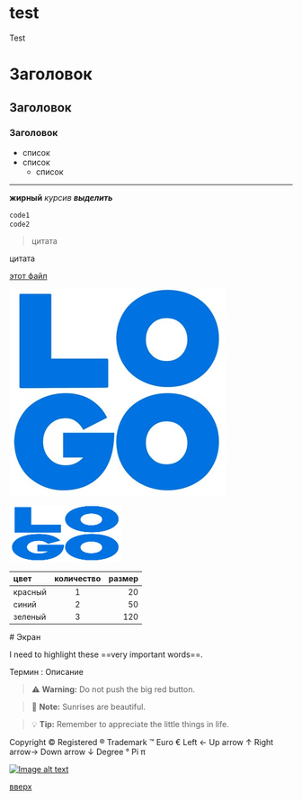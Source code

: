 # test
Test

<a id="anc"></a>

# Заголовок
## Заголовок
### Заголовок
* список
* список
  * список
---
__жирный__ _курсив_ ___выделить___
```
code1
code2
```
>цитата

цитата

[этот файл](README.md)

![картинка](img/logo.jpg "текст картинки")

<img src="img/logo.jpg" width="200" height="100">

цвет | количество | размер
:-----|:--------:|--------:
красный | 1 | 20 
синий | 2 | 50
зеленый | 3 | 120

\# Экран

I need to highlight these ==very important words==.

[This is a comment that will be hidden.]: #

Термин
: Описание

> :warning: **Warning:** Do not push the big red button.

> :memo: **Note:** Sunrises are beautiful.

> :bulb: **Tip:** Remember to appreciate the little things in life.

Copyright &copy;
Registered &reg;
Trademark &trade;
Euro &euro;
Left &larr;
Up arrow &uarr;
Right arrow&rarr;
Down arrow &darr;
Degree &#176;
Pi &#960;

[![Image alt text](https://img.youtube.com/vi/YOUTUBE-ID/0.jpg)](https://www.youtube.com/watch?v=YOUTUBE-ID)

[вверх](#anc)
